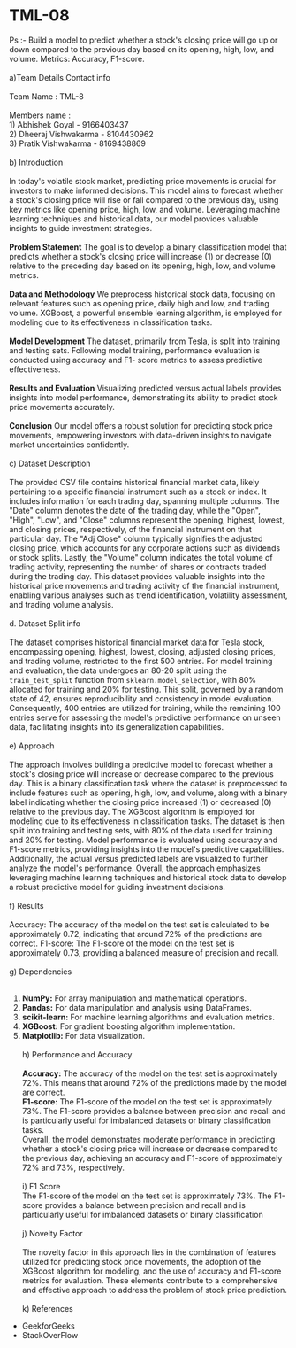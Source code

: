 # TML-08
Ps :- Build a model to predict whether a stock's closing price will go up or down compared to the previous day based on its opening, high, low, and volume. Metrics: Accuracy, F1-score.
<br>
<br>
a)Team Details Contact info
<br>
<br>
    Team Name : TML-8
    <br><br>
    Members name : <br>
    1) Abhishek Goyal - 9166403437 <br>
    2) Dheeraj Vishwakarma - 8104430962 <br>
    3) Pratik Vishwakarma - 8169438869 <br>
    <br>
b) Introduction<br><br>
    In today's volatile stock market, predicting price movements is crucial for investors to make informed decisions. This model aims to forecast whether a stock's closing price will         rise or fall compared to the previous day, using key metrics like opening price, high, low, and volume. Leveraging machine learning techniques and historical data, our model provides     valuable insights to guide investment strategies.<br><br>
**Problem Statement** The goal is to develop a binary classification model that predicts whether a stock's closing price will increase (1) or decrease (0) relative to the preceding day       based on its opening, high, low, and volume metrics.<br><br>
**Data and Methodology** We preprocess historical stock data, focusing on relevant features such as opening price, daily high and low, and trading volume. XGBoost, a powerful ensemble        learning algorithm, is employed for modeling due to its effectiveness in classification tasks.<br><br>
**Model Development** The dataset, primarily from Tesla, is split into training and testing sets. Following model training, performance evaluation is conducted using accuracy and F1-         score metrics to assess predictive effectiveness.<br><br>
**Results and Evaluation** Visualizing predicted versus actual labels provides insights into model performance, demonstrating its ability to predict stock price movements accurately.<br><br>
**Conclusion** Our model offers a robust solution for predicting stock price movements, empowering investors with data-driven insights to navigate market uncertainties confidently.
<br>
<br>
c) Dataset Description<br><br>
The provided CSV file contains historical financial market data, likely pertaining to a specific financial instrument such as a stock or index. It includes information for each trading day, spanning multiple columns. The "Date" column denotes the date of the trading day, while the "Open", "High", "Low", and "Close" columns represent the opening, highest, lowest, and closing prices, respectively, of the financial instrument on that particular day. The "Adj Close" column typically signifies the adjusted closing price, which accounts for any corporate actions such as dividends or stock splits. Lastly, the "Volume" column indicates the total volume of trading activity, representing the number of shares or contracts traded during the trading day. This dataset provides valuable insights into the historical price movements and trading activity of the financial instrument, enabling various analyses such as trend identification, volatility assessment, and trading volume analysis.
<br><br>
d. Dataset Split info<br><br>
The dataset comprises historical financial market data for Tesla stock, encompassing opening, highest, lowest, closing, adjusted closing prices, and trading volume, restricted to the first 500 entries. For model training and evaluation, the data undergoes an 80-20 split using the `train_test_split` function from `sklearn.model_selection`, with 80% allocated for training and 20% for testing. This split, governed by a random state of 42, ensures reproducibility and consistency in model evaluation. Consequently, 400 entries are utilized for training, while the remaining 100 entries serve for assessing the model's predictive performance on unseen data, facilitating insights into its generalization capabilities.
<br><br>
e) Approach<br><br>
The approach involves building a predictive model to forecast whether a stock's closing price will increase or decrease compared to the previous day. This is a binary classification task where the dataset is preprocessed to include features such as opening, high, low, and volume, along with a binary label indicating whether the closing price increased (1) or decreased (0) relative to the previous day. The XGBoost algorithm is employed for modeling due to its effectiveness in classification tasks. The dataset is then split into training and testing sets, with 80% of the data used for training and 20% for testing. Model performance is evaluated using accuracy and F1-score metrics, providing insights into the model's predictive capabilities. Additionally, the actual versus predicted labels are visualized to further analyze the model's performance. Overall, the approach emphasizes leveraging machine learning techniques and historical stock data to develop a robust predictive model for guiding investment decisions.
<br><br>
f) Results<br><br>
Accuracy: The accuracy of the model on the test set is calculated to be approximately 0.72, indicating that around 72% of the predictions are correct.
F1-score: The F1-score of the model on the test set is approximately 0.73, providing a balanced measure of precision and recall.
<br><br>
g) Dependencies<br><br>
1. **NumPy:** For array manipulation and mathematical operations.<br>
2. **Pandas:** For data manipulation and analysis using DataFrames.<br>
3. **scikit-learn:** For machine learning algorithms and evaluation metrics.<br>
4. **XGBoost:** For gradient boosting algorithm implementation.<br>
5. **Matplotlib:** For data visualization.<br><br>
h) Performance and Accuracy<br><br>
**Accuracy:** The accuracy of the model on the test set is approximately 72%. This means that around 72% of the predictions made by the model are correct.<br>
**F1-score:** The F1-score of the model on the test set is approximately 73%. The F1-score provides a balance between precision and recall and is particularly useful for imbalanced datasets or binary classification tasks.<br>
Overall, the model demonstrates moderate performance in predicting whether a stock's closing price will increase or decrease compared to the previous day, achieving an accuracy and F1-score of approximately 72% and 73%, respectively.<br><br>
i) F1 Score<br>
The F1-score of the model on the test set is approximately 73%. The F1-score provides a balance between precision and recall and is particularly useful for imbalanced datasets or binary classification<br><br>
j) Novelty Factor
<br><br>
The novelty factor in this approach lies in the combination of features utilized for predicting stock price movements, the adoption of the XGBoost algorithm for modeling, and the use of accuracy and F1-score metrics for evaluation. These elements contribute to a comprehensive and effective approach to address the problem of stock price prediction.<br><br>
k) References<br>
- GeekforGeeks<br>
- StackOverFlow<br>




